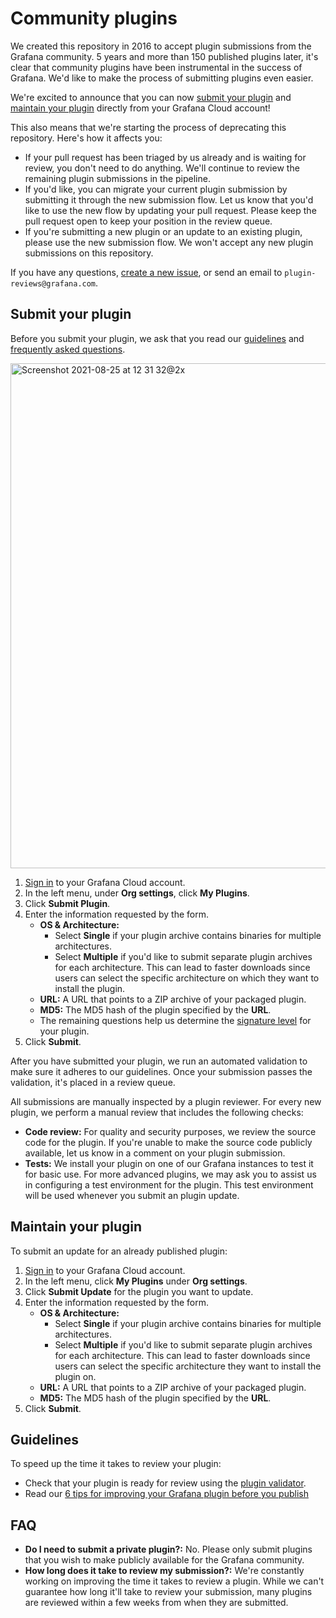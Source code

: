 # Community plugins

We created this repository in 2016 to accept plugin submissions from the Grafana community. 5 years and more than 150 published plugins later, it's clear that community plugins have been instrumental in the success of Grafana. We'd like to make the process of submitting plugins even easier.

We're excited to announce that you can now [submit your plugin](#submit-your-plugin) and [maintain your plugin](#maintain-your-plugin) directly from your Grafana Cloud account!

This also means that we're starting the process of deprecating this repository. Here's how it affects you:

- If your pull request has been triaged by us already and is waiting for review, you don't need to do anything. We'll continue to review the remaining plugin submissions in the pipeline.
- If you'd like, you can migrate your current plugin submission by submitting it through the new submission flow. Let us know that you'd like to use the new flow by updating your pull request. Please keep the pull request open to keep your position in the review queue.
- If you're submitting a new plugin or an update to an existing plugin, please use the new submission flow. We won't accept any new plugin submissions on this repository.

If you have any questions, [create a new issue](https://github.com/grafana/grafana-plugin-repository/issues/new), or send an email to  `plugin-reviews@grafana.com`.

## Submit your plugin

Before you submit your plugin, we ask that you read our [guidelines](#guidelines) and [frequently asked questions](#faq).

<img width="808" alt="Screenshot 2021-08-25 at 12 31 32@2x" src="https://user-images.githubusercontent.com/8396880/130775117-b7839641-b418-4ae8-8a25-16f7a4929599.png">

1. [Sign in](https://grafana.com/auth/sign-in) to your Grafana Cloud account.
1. In the left menu, under **Org settings**, click **My Plugins**.
1. Click **Submit Plugin**.
1. Enter the information requested by the form.
	- **OS & Architecture:** 
		- Select **Single** if your plugin archive contains binaries for multiple architectures.
		- Select **Multiple** if you'd like to submit separate plugin archives for each architecture. This can lead to faster downloads since users can select the specific architecture on which they want to install the plugin.
	- **URL:** A URL that points to a ZIP archive of your packaged plugin.
	- **MD5:** The MD5 hash of the plugin specified by the **URL**.
	- The remaining questions help us determine the [signature level](https://grafana.com/docs/grafana/latest/plugins/plugin-signatures/#plugin-signature-levels) for your plugin.
1. Click **Submit**.

After you have submitted your plugin, we run an automated validation to make sure it adheres to our guidelines. Once your submission passes the validation, it's placed in a review queue. 

All submissions are manually inspected by a plugin reviewer. For every new plugin, we perform a manual review that includes the following checks:

- **Code review:** For quality and security purposes, we review the source code for the plugin. If you're unable to make the source code publicly available, let us know in a comment on your plugin submission.
- **Tests:** We install your plugin on one of our Grafana instances to test it for basic use. For more advanced plugins, we may ask you to assist us in configuring a test environment for the plugin. This test environment will be used whenever you submit an plugin update.

## Maintain your plugin

To submit an update for an already published plugin:

1. [Sign in](https://grafana.com/auth/sign-in) to your Grafana Cloud account.
1. In the left menu, click **My Plugins** under **Org settings**.
1. Click **Submit Update** for the plugin you want to update.
1. Enter the information requested by the form.
	- **OS & Architecture:** 
		- Select **Single** if your plugin archive contains binaries for multiple architectures.
		- Select **Multiple** if you'd like to submit separate plugin archives for each architecture. This can lead to faster downloads since users can select the specific architecture they want to install the plugin on.
	- **URL:** A URL that points to a ZIP archive of your packaged plugin.
	- **MD5:** The MD5 hash of the plugin specified by the **URL**.
1. Click **Submit**.

## Guidelines

To speed up the time it takes to review your plugin:

- Check that your plugin is ready for review using the [plugin validator](https://plugin-validator.grafana.net).
- Read our [6 tips for improving your Grafana plugin before you publish](https://grafana.com/blog/2021/01/21/6-tips-for-improving-your-grafana-plugin-before-you-publish/)

## FAQ

- **Do I need to submit a private plugin?:** No. Please only submit plugins that you wish to make publicly available for the Grafana community.
- **How long does it take to review my submission?:** We're constantly working on improving the time it takes to review a plugin. While we can't guarantee how long it'll take to review your submission, many plugins are reviewed within a few weeks from when they are submitted.
